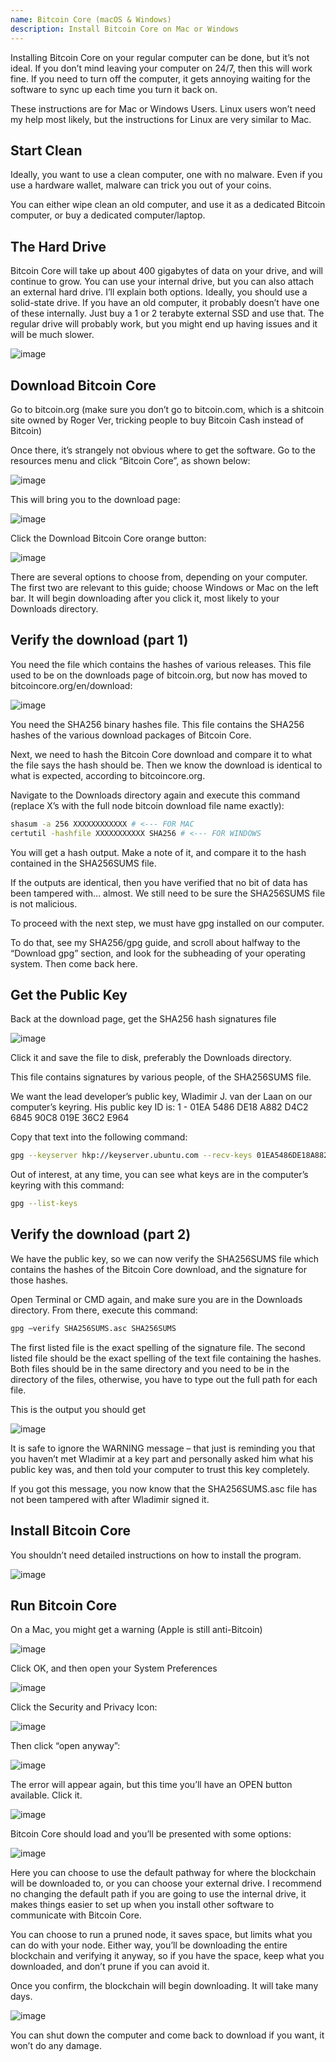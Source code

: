 ```yaml
---
name: Bitcoin Core (macOS & Windows)
description: Install Bitcoin Core on Mac or Windows
---
```


Installing Bitcoin Core on your regular computer can be done, but it’s not ideal. If you don’t mind leaving your computer on 24/7, then this will work fine. If you need to turn off the computer, it gets annoying waiting for the software to sync up each time you turn it back on.

These instructions are for Mac or Windows Users. Linux users won’t need my help most likely, but the instructions for Linux are very similar to Mac.

## Start Clean

Ideally, you want to use a clean computer, one with no malware. Even if you use a hardware wallet, malware can trick you out of your coins.

You can either wipe clean an old computer, and use it as a dedicated Bitcoin computer, or buy a dedicated computer/laptop.

## The Hard Drive

Bitcoin Core will take up about 400 gigabytes of data on your drive, and will continue to grow. You can use your internal drive, but you can also attach an external hard drive. I’ll explain both options. Ideally, you should use a solid-state drive. If you have an old computer, it probably doesn’t have one of these internally. Just buy a 1 or 2 terabyte external SSD and use that. The regular drive will probably work, but you might end up having issues and it will be much slower.

![image](assets/1.webp)

## Download Bitcoin Core

Go to bitcoin.org (make sure you don’t go to bitcoin.com, which is a shitcoin site owned by Roger Ver, tricking people to buy Bitcoin Cash instead of Bitcoin)

Once there, it’s strangely not obvious where to get the software. Go to the resources menu and click “Bitcoin Core”, as shown below:

![image](assets/2.webp)

This will bring you to the download page:

![image](assets/3.webp)

Click the Download Bitcoin Core orange button:

![image](assets/4.webp)

There are several options to choose from, depending on your computer. The first two are relevant to this guide; choose Windows or Mac on the left bar. It will begin downloading after you click it, most likely to your Downloads directory.

## Verify the download (part 1)

You need the file which contains the hashes of various releases. This file used to be on the downloads page of bitcoin.org, but now has moved to bitcoincore.org/en/download:

![image](assets/5.webp)

You need the SHA256 binary hashes file. This file contains the SHA256 hashes of the various download packages of Bitcoin Core.

Next, we need to hash the Bitcoin Core download and compare it to what the file says the hash should be. Then we know the download is identical to what is expected, according to bitcoincore.org.

Navigate to the Downloads directory again and execute this command (replace X’s with the full node bitcoin download file name exactly):

```bash
shasum -a 256 XXXXXXXXXXXX # <--- FOR MAC
certutil -hashfile XXXXXXXXXXX SHA256 # <--- FOR WINDOWS
```

You will get a hash output. Make a note of it, and compare it to the hash contained in the SHA256SUMS file.

If the outputs are identical, then you have verified that no bit of data has been tampered with… almost. We still need to be sure the SHA256SUMS file is not malicious.

To proceed with the next step, we must have gpg installed on our computer.

To do that, see my SHA256/gpg guide, and scroll about halfway to the “Download gpg” section, and look for the subheading of your operating system. Then come back here.

## Get the Public Key

Back at the download page, get the SHA256 hash signatures file

![image](assets/6.webp)

Click it and save the file to disk, preferably the Downloads directory.

This file contains signatures by various people, of the SHA256SUMS file.

We want the lead developer’s public key, Wladimir J. van der Laan on our computer’s keyring. His public key ID is:
1 - 01EA 5486 DE18 A882 D4C2 6845 90C8 019E 36C2 E964

Copy that text into the following command:

```bash
gpg --keyserver hkp://keyserver.ubuntu.com --recv-keys 01EA5486DE18A882D4C2684590C8019E36C2E964
```

Out of interest, at any time, you can see what keys are in the computer’s keyring with this command:

```bash
gpg --list-keys
```

## Verify the download (part 2)

We have the public key, so we can now verify the SHA256SUMS file which contains the hashes of the Bitcoin Core download, and the signature for those hashes.

Open Terminal or CMD again, and make sure you are in the Downloads directory. From there, execute this command:

```bash
gpg –verify SHA256SUMS.asc SHA256SUMS
```

The first listed file is the exact spelling of the signature file. The second listed file should be the exact spelling of the text file containing the hashes. Both files should be in the same directory and you need to be in the directory of the files, otherwise, you have to type out the full path for each file.

This is the output you should get

![image](assets/7.webp)

It is safe to ignore the WARNING message – that just is reminding you that you haven’t met Wladimir at a key part and personally asked him what his public key was, and then told your computer to trust this key completely.

If you got this message, you now know that the SHA256SUMS.asc file has not been tampered with after Wladimir signed it.

## Install Bitcoin Core

You shouldn’t need detailed instructions on how to install the program.

![image](assets/8.webp)

## Run Bitcoin Core

On a Mac, you might get a warning (Apple is still anti-Bitcoin)

![image](assets/9.webp)

Click OK, and then open your System Preferences

![image](assets/10.webp)

Click the Security and Privacy Icon:

![image](assets/11.webp)

Then click “open anyway”:

![image](assets/12.webp)

The error will appear again, but this time you’ll have an OPEN button available. Click it.

![image](assets/13.webp)

Bitcoin Core should load and you’ll be presented with some options:

![image](assets/14.webp)

Here you can choose to use the default pathway for where the blockchain will be downloaded to, or you can choose your external drive. I recommend no changing the default path if you are going to use the internal drive, it makes things easier to set up when you install other software to communicate with Bitcoin Core.

You can choose to run a pruned node, it saves space, but limits what you can do with your node. Either way, you’ll be downloading the entire blockchain and verifying it anyway, so if you have the space, keep what you downloaded, and don’t prune if you can avoid it.

Once you confirm, the blockchain will begin downloading. It will take many days.

![image](assets/15.webp)

You can shut down the computer and come back to download if you want, it won’t do any damage.

